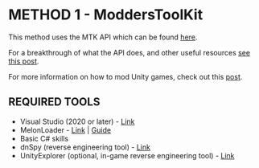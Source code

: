 # METHOD 1 - ModdersToolKit

This method uses the MTK API which can be found [here](https://github.com/CMDR-3/ModdersToolKit).

For a breakthrough of what the API does, and other useful resources [see this post](https://www.reddit.com/r/lethalcompany_mods/comments/17whscm/useful_resources/).

For more information on how to mod Unity games, check out this [post](https://wiki.nexusmods.com/index.php/How_to_create_mod_for_unity_game#:~:text=Unity%20runs%20the%20C%23%20programming,you%20want%20to%20call%2Fmodify.).

## REQUIRED TOOLS
- Visual Studio (2020 or later) - [Link](https://visualstudio.microsoft.com/downloads/)
- MelonLoader - [Link](https://github.com/LavaGang/MelonLoader) | [Guide](https://github.com/LavaGang/MelonLoader#how-to-manually-use-melonloader)
- Basic C# skills
- dnSpy (reverse engineering tool) - [Link](https://github.com/dnSpy/dnSpy)
- UnityExplorer (optional, in-game reverse engineering tool) - [Link](https://github.com/sinai-dev/UnityExplorer)

